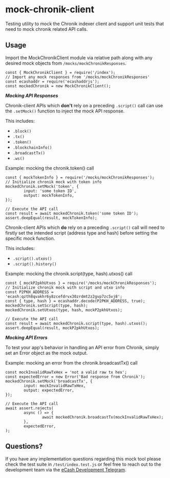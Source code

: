 # mock-chronik-client

Testing utility to mock the Chronik indexer client and support unit tests that need to mock chronik related API calls.

## Usage

Import the MockChronikClient module via relative path along with any desired mock objects from `/mocks/mockChronikResponses`.

```
const { MockChronikClient } = require('/index');
// Import any mock responses from '/mocks/mockChronikResponses'
const ecashaddr = require('ecashaddrjs');
const mockedChronik = new MockChronikClient();
```

**_Mocking API Responses_**

Chronik-client APIs which **don't** rely on a preceding `.script()` call can use the `.setMock()` function to inject the mock API response.

This includes:

-   `.block()`
-   `.tx()`
-   `.token()`
-   `.blockchainInfo()`
-   `.broadcastTx()`
-   `.ws()`

Example: mocking the chronik.token() call

```
const { mockTokenInfo } = require('/mocks/mockChronikResponses');
// Initialize chronik mock with token info
mockedChronik.setMock('token', {
		input: 'some token ID',
		output: mockTokenInfo,
});

// Execute the API call
const result = await mockedChronik.token('some token ID');
assert.deepEqual(result, mockTokenInfo);
```

Chronik-client APIs which **do** rely on a preceding `.script()` call will need to firstly set the intended script (address type and hash) before setting the specific mock function.

This includes:

-   `.script().utxos()`
-   `.script().history()`

Example: mocking the chronik.script(type, hash).utxos() call

```
const { mockP2pkhUtxos } = require('/mocks/mockChronikResponses');
// Initialize chronik mock with script and utxo info
const P2PKH_ADDRESS = 'ecash:qzth8qvakhr6y8zcefdrvx30zrdmt2z2gvp7zc5vj8';
const { type, hash } = ecashaddr.decode(P2PKH_ADDRESS, true);
mockedChronik.setScript(type, hash);
mockedChronik.setUtxos(type, hash, mockP2pkhUtxos);

// Execute the API call
const result = await mockedChronik.script(type, hash).utxos();
assert.deepEqual(result, mockP2pkhUtxos);
```

**_Mocking API Errors_**

To test your app's behavior in handling an API error from Chronik, simply set an Error object as the mock output.

Example: mocking an error from the chronik.broadcastTx() call

```
const mockInvalidRawTxHex = 'not a valid raw tx hex';
const expectedError = new Error('Bad response from Chronik');
mockedChronik.setMock('broadcastTx', {
		input: mockInvalidRawTxHex,
		output: expectedError,
});

// Execute the API call
await assert.rejects(
		async () => {
				await mockedChronik.broadcastTx(mockInvalidRawTxHex);
		},
		expectedError,
);
```

## Questions?

If you have any implementation questions regarding this mock tool please check the test suite in `/test/index.test.js` or feel free to reach out to the development team via the [eCash Development Telegram](https://t.me/eCashDevelopment).
